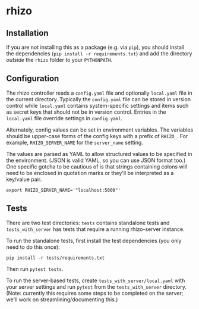 rhizo
=====

## Installation

If you are not installing this as a package (e.g. via `pip`), you should install the dependencies (`pip install -r requirements.txt`) and add the directory *outside* the `rhizo` folder to your `PYTHONPATH`.

## Configuration

The rhizo controller reads a `config.yaml` file and optionally `local.yaml` file in the current directory.
Typically the `config.yaml` file can be stored in version control while `local.yaml` contains system-specific
settings and items such as secret keys that should not be in version control. Entries in the `local.yaml` file
override settings in `config.yaml`.

Alternately, config values can be set in environment variables. The variables should be upper-case forms of the config keys with a prefix of `RHIZO_`. For example, `RHIZO_SERVER_NAME` for the `server_name` setting.

The values are parsed as YAML to allow structured values to be specified in the environment. (JSON is valid YAML, so you can use JSON format too.) One specific gotcha to be cautious of is that strings containing colons will need to be enclosed in quotation marks or they'll be interpreted as a key/value pair.

    export RHIZO_SERVER_NAME='"localhost:5000"'

## Tests

There are two test directories: `tests` contains standalone tests and `tests_with_server` has tests that require a running rhizo-server instance.

To run the standalone tests, first install the test dependencies (you only need to do this once):

    pip install -r tests/requirements.txt

Then run `pytest tests`.

To run the server-based tests, create `tests_with_server/local.yaml` with your server settings and run `pytest` from the `tests_with_server` directory.
(Note: currently this requires some steps to be completed on the server; we'll work on streamlining/documenting this.)

